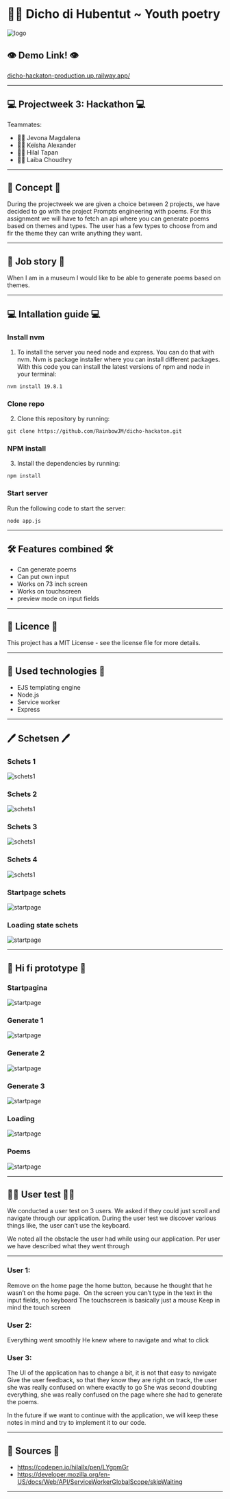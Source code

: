 # 👋🏼 Dicho di Hubentut ~ Youth poetry
![logo](https://github.com/RainbowJM/dicho-hackaton/blob/main/public/images/PW2%20-%20Hackaton%20trans.png)


## 👁️ Demo Link! 👁️
[dicho-hackaton-production.up.railway.app/](dicho-hackaton-production.up.railway.app/)

--- 

## 💻 Projectweek 3: Hackathon 💻
Teammates:
- 👩🏾 Jevona Magdalena 
- 👩🏾 Keïsha Alexander
- 👩🏻 Hilal Tapan 
- 👩🏽 Laiba Choudhry

---

## 📇 Concept 📇
During the projectweek we are given a choice between 2 projects, we have decided to go with the project Prompts engineering with poems. For this assignment we will have to fetch an api where you can generate poems based on themes and types. The user has a few types to choose from and fir the theme they can write anything they want.

---

## 📖 Job story 📖
When I am in a museum I would like to be able to generate poems based on themes.

---

## 💻 Intallation guide 💻
### Install nvm
1. To install the server you need node and express. You can do that with nvm. Nvm is package installer where you can install different packages. With this code you can install the latest versions of npm and node in your terminal:
```
nvm install 19.8.1
```

### Clone repo
2. Clone this repository by running:
```
git clone https://github.com/RainbowJM/dicho-hackaton.git
```

### NPM install
3. Install the dependencies by running:
```
npm install 
```

### Start server 
Run the following code to start the server: 
```
node app.js
```

---

## 🛠️ Features combined 🛠️ 
- Can generate poems
- Can put own input
- Works on 73 inch screen
- Works on touchscreen
- preview mode on input fields

---

## 📄 Licence 📄 
This project has a MIT License - see the license file for more details.

---

## 💾 Used technologies 💾
- EJS templating engine
- Node.js
- Service worker
- Express

---

## 🖊 Schetsen 🖊
### Schets 1
![schets1](https://github.com/RainbowJM/dicho-hackaton/blob/main/public/images/idee-0.png)

### Schets 2
![schets1](https://github.com/RainbowJM/dicho-hackaton/blob/main/public/images/idee-1.png)


### Schets 3
![schets1](https://github.com/RainbowJM/dicho-hackaton/blob/main/public/images/idee-2.png)


### Schets 4
![schets1](https://github.com/RainbowJM/dicho-hackaton/blob/main/public/images/idee-3.png)

### Startpage schets
![startpage](https://github.com/RainbowJM/dicho-hackaton/blob/main/public/images/startpage.png)

### Loading state schets
![startpage](https://github.com/RainbowJM/dicho-hackaton/blob/main/public/images/loading-state.png)

---

## 🔮 Hi fi prototype 🔮
### Startpagina
![startpage](https://github.com/RainbowJM/dicho-hackaton/blob/Tapan/public/images/Startpagina.png)

### Generate 1
![startpage](https://github.com/RainbowJM/dicho-hackaton/blob/Tapan/public/images/Startpagina.png)


### Generate 2
![startpage](https://github.com/RainbowJM/dicho-hackaton/blob/Tapan/public/images/prompt%20forms.png)


### Generate 3
![startpage](https://github.com/RainbowJM/dicho-hackaton/blob/Tapan/public/images/propmpt-page.png)

### Loading
![startpage](https://github.com/RainbowJM/dicho-hackaton/blob/Tapan/public/images/loading.png)

### Poems
![startpage](https://github.com/RainbowJM/dicho-hackaton/blob/Tapan/public/images/poems%20page.png)

---

## 👩🏼 User test 👩🏼
We conducted a user test on 3 users. We asked if they could just scroll and navigate through our application. During the user test we discover various things like, the user can’t use the keyboard. 

We noted all the obstacle the user had while using our application. Per user we have described what they went through

--- 

### User 1: 
Remove on the home page the home button, because he thought that he wasn’t on the home page. 
On the screen you can’t type in the text in the input fields, no keyboard
The touchscreen is basically just a mouse
Keep in mind the touch screen

### User 2: 
Everything went smoothly
He knew where to navigate and what to click 


### User 3:
The UI of the application has to change a bit, it is not that easy to navigate
Give the user feedback, so that they know they are right on track, the user she was really confused on where exactly to go
She was second doubting everything, she was really confused on the page where she had to generate the poems. 


In the future if we want to continue with the application, we will keep these notes in mind and try to implement it to our code. 

---

## 📁 Sources 📁
* https://codepen.io/hilallx/pen/LYgpmGr 
* https://developer.mozilla.org/en-US/docs/Web/API/ServiceWorkerGlobalScope/skipWaiting

---
